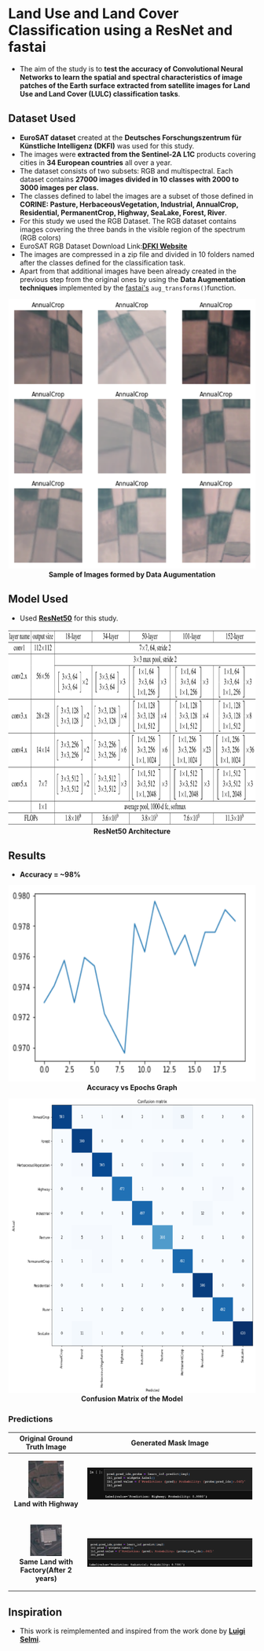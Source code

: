 # Land Use and Land Cover Classification using a ResNet and fastai
- The aim of the study is to **test the accuracy of Convolutional Neural Networks to learn the spatial and spectral characteristics of image patches of the Earth surface extracted from satellite images for Land Use and Land Cover (LULC) classification tasks**. 

## Dataset Used

- **EuroSAT dataset** created at the **Deutsches Forschungszentrum für Künstliche Intelligenz (DKFI)** was used for this study.
- The images were **extracted from the Sentinel-2A L1C** products covering cities in **34 European countries** all over a year. 
- The dataset consists of two subsets: RGB and multispectral. Each dataset contains **27000 images divided in 10 classes with 2000 to 3000 images per class.** 
- The classes defined to label the images are a subset of those defined in **CORINE: Pasture, HerbaceousVegetation, Industrial, AnnualCrop, Residential, PermanentCrop, Highway, SeaLake, Forest, River**.
- For this study we used the RGB Dataset. The RGB dataset contains images covering the three bands in the visible region of the spectrum (RGB colors)
- EuroSAT RGB Dataset Download Link:[**DFKI Website**](https://madm.dfki.de/downloads)
- The images are compressed in a zip file and divided in 10 folders named after the classes defined for the classification task.
- Apart from that additional images have been already created in the previous step from the original ones by using the **Data Augmentation techniques** implemented by the [fastai's](https://docs.fast.ai/vision.augment.html) ``aug_transforms()``function.

<p align="center">
<img src="https://github.com/AdiNarendra98/AI-for-Environment/blob/main/08.%20Land%20Use%20and%20Land%20Cover%20Classification%20using%20a%20ResNet/Images/data_augmentation.png " width="600" height="550"><br>
<b>Sample of Images formed by Data Augumentation</b><br>
</p>

## Model Used

- Used [**ResNet50**](https://arxiv.org/abs/1512.03385) for this study.
<p align="center">
<img src="https://github.com/AdiNarendra98/AI-for-Environment/blob/main/08.%20Land%20Use%20and%20Land%20Cover%20Classification%20using%20a%20ResNet/Images/Resnet%2050%20archi.png " width="700" height="400"><br>
<b>ResNet50 Architecture </b><br>
</p>

## Results
- **Accuracy = ~98%**
<p align="center">
<img src="https://github.com/AdiNarendra98/AI-for-Environment/blob/main/08.%20Land%20Use%20and%20Land%20Cover%20Classification%20using%20a%20ResNet/Images/Training%20vs%20Epochs%20Graph.png " width="650" height="400"><br>
<b>Accuracy vs Epochs Graph</b><br>
</p>

<p align="center">
<img src="https://github.com/AdiNarendra98/AI-for-Environment/blob/main/08.%20Land%20Use%20and%20Land%20Cover%20Classification%20using%20a%20ResNet/Images/confusion_matrix.png " width="600" height="600"><br>
<b>Confusion Matrix of the Model</b><br>
</p>

### Predictions

| **Original Ground Truth Image** | **Generated Mask Image** |
| ------------- | ------------- |
| <p align="center"><img src="https://github.com/AdiNarendra98/AI-for-Environment/blob/main/08.%20Land%20Use%20and%20Land%20Cover%20Classification%20using%20a%20ResNet/Images/Input%201.jpg "><br><b>Land with Highway </b><br> | ![real1](https://github.com/AdiNarendra98/AI-for-Environment/blob/main/08.%20Land%20Use%20and%20Land%20Cover%20Classification%20using%20a%20ResNet/Images/Output1.png)  |
| <p align="center"><img src="https://github.com/AdiNarendra98/AI-for-Environment/blob/main/08.%20Land%20Use%20and%20Land%20Cover%20Classification%20using%20a%20ResNet/Images/Input%202.jpg "><br><b>Same Land with Factory(After 2 years) </b><br> | ![real1](https://github.com/AdiNarendra98/AI-for-Environment/blob/main/08.%20Land%20Use%20and%20Land%20Cover%20Classification%20using%20a%20ResNet/Images/op2.png)  |

## Inspiration

- This work is reimplemented and inspired from the work done by [**Luigi Selmi**](https://github.com/luigiselmi).


